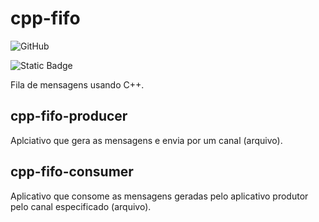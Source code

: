 # cpp-fifo

![GitHub](https://img.shields.io/github/license/LVRodrigues/cpp-fifo)

![Static Badge](https://img.shields.io/badge/CMake-3.23-blue)

Fila de mensagens usando C++. 

## cpp-fifo-producer

Aplciativo que gera as mensagens e envia por um canal (arquivo).

## cpp-fifo-consumer

Aplicativo que consome as mensagens geradas pelo aplicativo produtor pelo canal especificado (arquivo).


